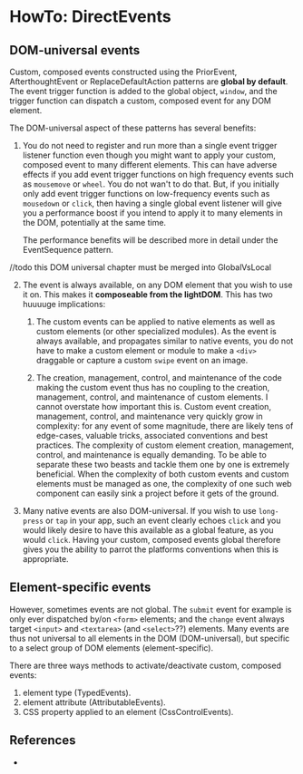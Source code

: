 # HowTo: DirectEvents

## DOM-universal events

Custom, composed events constructed using the PriorEvent, AfterthoughtEvent or ReplaceDefaultAction patterns are **global by default**. The event trigger function is added to the global object, `window`, and the trigger function can dispatch a custom, composed event for any DOM element.

The DOM-universal aspect of these patterns has several benefits:

1. You do not need to register and run more than a single event trigger listener function even though you might want to apply your custom, composed event to many different elements. This can have adverse effects if you add event trigger functions on high frequency events such as `mousemove` or `wheel`. You do not wan't to do that. But, if you initially only add event trigger functions on low-frequency events such as `mousedown` or `click`, then having a single global event listener will give you a performance boost if you intend to apply it to many elements in the DOM, potentially at the same time.
                                                                                   
   The performance benefits will be described more in detail under the EventSequence pattern.

//todo this DOM universal chapter must be merged into GlobalVsLocal
   
2. The event is always available, on any DOM element that you wish to use it on. This makes it **composeable from the lightDOM**. This has two huuuuge implications:
   
   1. The custom events can be applied to native elements as well as custom elements 
      (or other specialized modules). As the event is always available, and propagates similar to 
      native events, you do not have to make a custom element or module to make a `<div>` draggable
      or capture a custom `swipe` event on an image.
      
   2. The creation, management, control, and maintenance of the code making the custom event thus has no coupling to the creation, management, control, and maintenance of custom elements. I cannot overstate how important this is. Custom event creation, management, control, and maintenance very quickly grow in complexity: for any event of some magnitude, there are likely tens of edge-cases, valuable tricks, associated conventions and best practices. The complexity of custom element creation, management, control, and maintenance is equally demanding. To be able to separate these two beasts and tackle them one by one is extremely beneficial. When the complexity of both custom  events and custom elements must be managed as one, the complexity of one such web component can easily sink a project before it gets of the ground.

3. Many native events are also DOM-universal. If you wish to use `long-press` or `tap` in your app, such an event clearly echoes `click` and you would likely desire to have this available as a global feature, as you would `click`. Having your custom, composed events global therefore gives you the ability to parrot the platforms conventions when this is appropriate.

## Element-specific events

However, sometimes events are not global. The `submit` event for example is only ever dispatched by/on `<form>` elements; and the `change` event always target `<input>` and `<textarea>` (and `<select>`??) elements. Many events are thus not universal to all elements in the DOM (DOM-universal), but specific to a select group of DOM elements (element-specific).

There are three ways methods to activate/deactivate custom, composed events:
1. element type (TypedEvents).
2. element attribute (AttributableEvents).
3. CSS property applied to an element (CssControlEvents).
 
## References

 * 
                                                                            